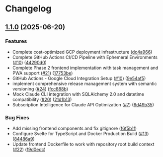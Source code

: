 # Changelog

## [1.1.0](https://github.com/arjaygg/supervisor-coding-agent/compare/frontend-v1.0.0...frontend-v1.1.0) (2025-06-20)

### Features

- Complete cost-optimized GCP deployment infrastructure ([dc4a966](https://github.com/arjaygg/supervisor-coding-agent/commit/dc4a96623d201b0660e430e80f65ccddb8f3895e))
- Complete GitHub Actions CI/CD Pipeline with Ephemeral Environments ([#10](https://github.com/arjaygg/supervisor-coding-agent/issues/10)) ([44290d0](https://github.com/arjaygg/supervisor-coding-agent/commit/44290d052e238713aef8c84a5570aaf03323e5af))
- Complete Phase 2 frontend implementation with task management and PWA support ([#21](https://github.com/arjaygg/supervisor-coding-agent/issues/21)) ([17753be](https://github.com/arjaygg/supervisor-coding-agent/commit/17753be1266885c4b2973472f7279e7d1dda2c6e))
- GitHub Actions - Google Cloud Integration Setup ([#10](https://github.com/arjaygg/supervisor-coding-agent/issues/10)) ([9e54af5](https://github.com/arjaygg/supervisor-coding-agent/commit/9e54af5ba2a371cdc43128f23a198f22d68f0041))
- implement comprehensive release management system with semantic versioning ([#24](https://github.com/arjaygg/supervisor-coding-agent/issues/24)) ([fcc888b](https://github.com/arjaygg/supervisor-coding-agent/commit/fcc888b09e4977ee22063770b7ba810ee45b121e))
- Mock Claude CLI integration with SQLAlchemy 2.0 and datetime compatibility ([#20](https://github.com/arjaygg/supervisor-coding-agent/issues/20)) ([21d1b13](https://github.com/arjaygg/supervisor-coding-agent/commit/21d1b13ccd67a84560290a96d32e9e4bf90f195d))
- Subscription Intelligence for Claude API Optimization ([#7](https://github.com/arjaygg/supervisor-coding-agent/issues/7)) ([6d49b35](https://github.com/arjaygg/supervisor-coding-agent/commit/6d49b35839b260d417764a182265b92ece5f4273))

### Bug Fixes

- Add missing frontend components and fix gitignore ([f6f5b1f](https://github.com/arjaygg/supervisor-coding-agent/commit/f6f5b1fcaaf4697173f391f527934ea9404991bb))
- Configure Svelte for TypeScript and Docker Production Build ([#13](https://github.com/arjaygg/supervisor-coding-agent/issues/13)) ([84486a9](https://github.com/arjaygg/supervisor-coding-agent/commit/84486a97f09edaa98314b4bcca4ca5ceb954ac2d))
- Update frontend Dockerfile to work with repository root build context ([#22](https://github.com/arjaygg/supervisor-coding-agent/issues/22)) ([f9d0edc](https://github.com/arjaygg/supervisor-coding-agent/commit/f9d0edc484218e03aa3abdef4360d7ae2f7c7a5e))
